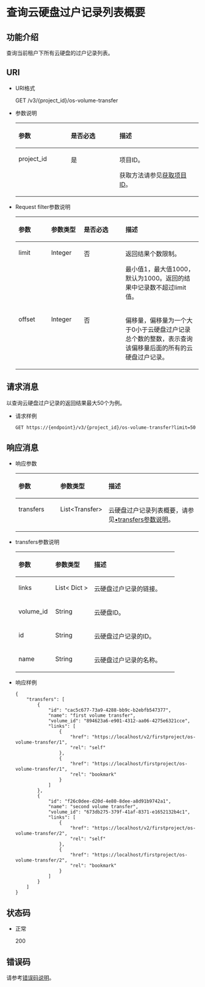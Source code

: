 # 查询云硬盘过户记录列表概要<a name="zh-cn_topic_0102728952"></a>

## 功能介绍<a name="zh-cn_topic_0092902036_section44805042171914"></a>

查询当前租户下所有云硬盘的过户记录列表。

## URI<a name="zh-cn_topic_0092887872_section21748494171940"></a>

-   URI格式

    GET /v3/\{project\_id\}/os-volume-transfer

-   参数说明

    <a name="table5162674110529"></a>
    <table><thead align="left"><tr id="row4741724810529"><th class="cellrowborder" valign="top" width="28.57%" id="mcps1.1.4.1.1"><p id="p1559190910529"><a name="p1559190910529"></a><a name="p1559190910529"></a>参数</p>
    </th>
    <th class="cellrowborder" valign="top" width="26.529999999999998%" id="mcps1.1.4.1.2"><p id="p5498513910529"><a name="p5498513910529"></a><a name="p5498513910529"></a>是否必选</p>
    </th>
    <th class="cellrowborder" valign="top" width="44.9%" id="mcps1.1.4.1.3"><p id="p2461124910529"><a name="p2461124910529"></a><a name="p2461124910529"></a>描述</p>
    </th>
    </tr>
    </thead>
    <tbody><tr id="row4735411910529"><td class="cellrowborder" valign="top" width="28.57%" headers="mcps1.1.4.1.1 "><p id="p1047843010529"><a name="p1047843010529"></a><a name="p1047843010529"></a>project_id</p>
    </td>
    <td class="cellrowborder" valign="top" width="26.529999999999998%" headers="mcps1.1.4.1.2 "><p id="p4344649310529"><a name="p4344649310529"></a><a name="p4344649310529"></a>是</p>
    </td>
    <td class="cellrowborder" valign="top" width="44.9%" headers="mcps1.1.4.1.3 "><p id="p2950506910529"><a name="p2950506910529"></a><a name="p2950506910529"></a>项目ID。</p>
    <p id="p55811451337"><a name="p55811451337"></a><a name="p55811451337"></a>获取方法请参见<a href="获取项目ID.md">获取项目ID</a>。</p>
    </td>
    </tr>
    </tbody>
    </table>

-   Request filter参数说明

    <a name="zh-cn_topic_0093348352_table114096539515"></a>
    <table><thead align="left"><tr id="zh-cn_topic_0093348352_row64913538519"><th class="cellrowborder" valign="top" width="17.82178217821782%" id="mcps1.1.5.1.1"><p id="zh-cn_topic_0093348352_p14491115311514"><a name="zh-cn_topic_0093348352_p14491115311514"></a><a name="zh-cn_topic_0093348352_p14491115311514"></a>参数</p>
    </th>
    <th class="cellrowborder" valign="top" width="17.82178217821782%" id="mcps1.1.5.1.2"><p id="zh-cn_topic_0093348352_p54911753125116"><a name="zh-cn_topic_0093348352_p54911753125116"></a><a name="zh-cn_topic_0093348352_p54911753125116"></a>参数类型</p>
    </th>
    <th class="cellrowborder" valign="top" width="22.772277227722775%" id="mcps1.1.5.1.3"><p id="zh-cn_topic_0093348352_p10491105315113"><a name="zh-cn_topic_0093348352_p10491105315113"></a><a name="zh-cn_topic_0093348352_p10491105315113"></a>是否必选</p>
    </th>
    <th class="cellrowborder" valign="top" width="41.584158415841586%" id="mcps1.1.5.1.4"><p id="zh-cn_topic_0093348352_p16491553125110"><a name="zh-cn_topic_0093348352_p16491553125110"></a><a name="zh-cn_topic_0093348352_p16491553125110"></a>描述</p>
    </th>
    </tr>
    </thead>
    <tbody><tr id="zh-cn_topic_0093348352_row64916530515"><td class="cellrowborder" valign="top" width="17.82178217821782%" headers="mcps1.1.5.1.1 "><p id="zh-cn_topic_0093348352_p14491953135112"><a name="zh-cn_topic_0093348352_p14491953135112"></a><a name="zh-cn_topic_0093348352_p14491953135112"></a>limit</p>
    </td>
    <td class="cellrowborder" valign="top" width="17.82178217821782%" headers="mcps1.1.5.1.2 "><p id="zh-cn_topic_0093348352_p15491185365111"><a name="zh-cn_topic_0093348352_p15491185365111"></a><a name="zh-cn_topic_0093348352_p15491185365111"></a>Integer</p>
    </td>
    <td class="cellrowborder" valign="top" width="22.772277227722775%" headers="mcps1.1.5.1.3 "><p id="zh-cn_topic_0093348352_p349155345117"><a name="zh-cn_topic_0093348352_p349155345117"></a><a name="zh-cn_topic_0093348352_p349155345117"></a>否</p>
    </td>
    <td class="cellrowborder" valign="top" width="41.584158415841586%" headers="mcps1.1.5.1.4 "><p id="zh-cn_topic_0093348352_p12491175314513"><a name="zh-cn_topic_0093348352_p12491175314513"></a><a name="zh-cn_topic_0093348352_p12491175314513"></a>返回结果个数限制。</p>
    <p id="zh-cn_topic_0093348352_p116095293163"><a name="zh-cn_topic_0093348352_p116095293163"></a><a name="zh-cn_topic_0093348352_p116095293163"></a><span id="zh-cn_topic_0093348352_text138349551887"><a name="zh-cn_topic_0093348352_text138349551887"></a><a name="zh-cn_topic_0093348352_text138349551887"></a>最小值1，最大值1000，默认为1000。返回的结果中记录数不超过limit值。</span></p>
    </td>
    </tr>
    <tr id="zh-cn_topic_0093348352_row12491135365118"><td class="cellrowborder" valign="top" width="17.82178217821782%" headers="mcps1.1.5.1.1 "><p id="zh-cn_topic_0093348352_p54911153165115"><a name="zh-cn_topic_0093348352_p54911153165115"></a><a name="zh-cn_topic_0093348352_p54911153165115"></a>offset</p>
    </td>
    <td class="cellrowborder" valign="top" width="17.82178217821782%" headers="mcps1.1.5.1.2 "><p id="zh-cn_topic_0093348352_p0491145315116"><a name="zh-cn_topic_0093348352_p0491145315116"></a><a name="zh-cn_topic_0093348352_p0491145315116"></a>Integer</p>
    </td>
    <td class="cellrowborder" valign="top" width="22.772277227722775%" headers="mcps1.1.5.1.3 "><p id="zh-cn_topic_0093348352_p549165318518"><a name="zh-cn_topic_0093348352_p549165318518"></a><a name="zh-cn_topic_0093348352_p549165318518"></a>否</p>
    </td>
    <td class="cellrowborder" valign="top" width="41.584158415841586%" headers="mcps1.1.5.1.4 "><p id="zh-cn_topic_0093348352_p164913532515"><a name="zh-cn_topic_0093348352_p164913532515"></a><a name="zh-cn_topic_0093348352_p164913532515"></a>偏移量，偏移量为一个大于0小于云硬盘过户记录总个数的整数，表示查询该偏移量后面的所有的云硬盘过户记录。</p>
    </td>
    </tr>
    </tbody>
    </table>


## 请求消息<a name="section45527389"></a>

以查询云硬盘过户记录的返回结果最大50个为例。

-   请求样例

    ```
    GET https://{endpoint}/v3/{project_id}/os-volume-transfer?limit=50
    ```


## 响应消息<a name="zh-cn_topic_0092902036_section23586530172122"></a>

-   响应参数

    <a name="zh-cn_topic_0093348352_table32915012913"></a>
    <table><thead align="left"><tr id="zh-cn_topic_0093348352_row12296509296"><th class="cellrowborder" valign="top" width="23.080000000000002%" id="mcps1.1.4.1.1"><p id="zh-cn_topic_0093348352_p9301250202915"><a name="zh-cn_topic_0093348352_p9301250202915"></a><a name="zh-cn_topic_0093348352_p9301250202915"></a>参数</p>
    </th>
    <th class="cellrowborder" valign="top" width="24.36%" id="mcps1.1.4.1.2"><p id="zh-cn_topic_0093348352_p5308506296"><a name="zh-cn_topic_0093348352_p5308506296"></a><a name="zh-cn_topic_0093348352_p5308506296"></a>参数类型</p>
    </th>
    <th class="cellrowborder" valign="top" width="52.559999999999995%" id="mcps1.1.4.1.3"><p id="zh-cn_topic_0093348352_p5306501294"><a name="zh-cn_topic_0093348352_p5306501294"></a><a name="zh-cn_topic_0093348352_p5306501294"></a>描述</p>
    </th>
    </tr>
    </thead>
    <tbody><tr id="zh-cn_topic_0093348352_row830105052917"><td class="cellrowborder" valign="top" width="23.080000000000002%" headers="mcps1.1.4.1.1 "><p id="zh-cn_topic_0093348352_p163095013293"><a name="zh-cn_topic_0093348352_p163095013293"></a><a name="zh-cn_topic_0093348352_p163095013293"></a>transfers</p>
    </td>
    <td class="cellrowborder" valign="top" width="24.36%" headers="mcps1.1.4.1.2 "><p id="zh-cn_topic_0093348352_p1230195019292"><a name="zh-cn_topic_0093348352_p1230195019292"></a><a name="zh-cn_topic_0093348352_p1230195019292"></a>List&lt;Transfer&gt;</p>
    </td>
    <td class="cellrowborder" valign="top" width="52.559999999999995%" headers="mcps1.1.4.1.3 "><p id="zh-cn_topic_0093348352_p163045017299"><a name="zh-cn_topic_0093348352_p163045017299"></a><a name="zh-cn_topic_0093348352_p163045017299"></a>云硬盘过户记录列表概要，请参见<a href="#zh-cn_topic_0093348352_li6113282511345">•transfers参数说明</a>。</p>
    </td>
    </tr>
    </tbody>
    </table>

-   <a name="zh-cn_topic_0093348352_li6113282511345"></a>transfers参数说明

    <a name="zh-cn_topic_0093348352_zh-cn_topic_0092902036_table6685576181553"></a>
    <table><thead align="left"><tr id="zh-cn_topic_0093348352_zh-cn_topic_0092902036_row1296752181553"><th class="cellrowborder" valign="top" width="23.080000000000002%" id="mcps1.1.4.1.1"><p id="zh-cn_topic_0093348352_zh-cn_topic_0092902036_p37928058181553"><a name="zh-cn_topic_0093348352_zh-cn_topic_0092902036_p37928058181553"></a><a name="zh-cn_topic_0093348352_zh-cn_topic_0092902036_p37928058181553"></a>参数</p>
    </th>
    <th class="cellrowborder" valign="top" width="24.36%" id="mcps1.1.4.1.2"><p id="zh-cn_topic_0093348352_zh-cn_topic_0092902036_p52273840181553"><a name="zh-cn_topic_0093348352_zh-cn_topic_0092902036_p52273840181553"></a><a name="zh-cn_topic_0093348352_zh-cn_topic_0092902036_p52273840181553"></a>参数类型</p>
    </th>
    <th class="cellrowborder" valign="top" width="52.559999999999995%" id="mcps1.1.4.1.3"><p id="zh-cn_topic_0093348352_p3215895113223"><a name="zh-cn_topic_0093348352_p3215895113223"></a><a name="zh-cn_topic_0093348352_p3215895113223"></a>描述</p>
    </th>
    </tr>
    </thead>
    <tbody><tr id="zh-cn_topic_0093348352_zh-cn_topic_0092902036_row12974480107"><td class="cellrowborder" valign="top" width="23.080000000000002%" headers="mcps1.1.4.1.1 "><p id="zh-cn_topic_0093348352_zh-cn_topic_0092902036_p1097410819109"><a name="zh-cn_topic_0093348352_zh-cn_topic_0092902036_p1097410819109"></a><a name="zh-cn_topic_0093348352_zh-cn_topic_0092902036_p1097410819109"></a>links</p>
    </td>
    <td class="cellrowborder" valign="top" width="24.36%" headers="mcps1.1.4.1.2 "><p id="zh-cn_topic_0093348352_zh-cn_topic_0092902036_p797448121011"><a name="zh-cn_topic_0093348352_zh-cn_topic_0092902036_p797448121011"></a><a name="zh-cn_topic_0093348352_zh-cn_topic_0092902036_p797448121011"></a>List&lt; Dict &gt;</p>
    </td>
    <td class="cellrowborder" valign="top" width="52.559999999999995%" headers="mcps1.1.4.1.3 "><p id="zh-cn_topic_0093348352_zh-cn_topic_0092902036_p17974484101"><a name="zh-cn_topic_0093348352_zh-cn_topic_0092902036_p17974484101"></a><a name="zh-cn_topic_0093348352_zh-cn_topic_0092902036_p17974484101"></a>云硬盘过户记录的链接。</p>
    </td>
    </tr>
    <tr id="zh-cn_topic_0093348352_zh-cn_topic_0092902036_row569771417102"><td class="cellrowborder" valign="top" width="23.080000000000002%" headers="mcps1.1.4.1.1 "><p id="zh-cn_topic_0093348352_zh-cn_topic_0092902036_p369761461010"><a name="zh-cn_topic_0093348352_zh-cn_topic_0092902036_p369761461010"></a><a name="zh-cn_topic_0093348352_zh-cn_topic_0092902036_p369761461010"></a>volume_id</p>
    </td>
    <td class="cellrowborder" valign="top" width="24.36%" headers="mcps1.1.4.1.2 "><p id="zh-cn_topic_0093348352_zh-cn_topic_0092902036_p769712143104"><a name="zh-cn_topic_0093348352_zh-cn_topic_0092902036_p769712143104"></a><a name="zh-cn_topic_0093348352_zh-cn_topic_0092902036_p769712143104"></a>String</p>
    </td>
    <td class="cellrowborder" valign="top" width="52.559999999999995%" headers="mcps1.1.4.1.3 "><p id="zh-cn_topic_0093348352_zh-cn_topic_0092902036_p56979145107"><a name="zh-cn_topic_0093348352_zh-cn_topic_0092902036_p56979145107"></a><a name="zh-cn_topic_0093348352_zh-cn_topic_0092902036_p56979145107"></a>云硬盘ID。</p>
    </td>
    </tr>
    <tr id="zh-cn_topic_0093348352_zh-cn_topic_0092902036_row2457217151019"><td class="cellrowborder" valign="top" width="23.080000000000002%" headers="mcps1.1.4.1.1 "><p id="zh-cn_topic_0093348352_zh-cn_topic_0092902036_p94571174106"><a name="zh-cn_topic_0093348352_zh-cn_topic_0092902036_p94571174106"></a><a name="zh-cn_topic_0093348352_zh-cn_topic_0092902036_p94571174106"></a>id</p>
    </td>
    <td class="cellrowborder" valign="top" width="24.36%" headers="mcps1.1.4.1.2 "><p id="zh-cn_topic_0093348352_zh-cn_topic_0092902036_p174577172105"><a name="zh-cn_topic_0093348352_zh-cn_topic_0092902036_p174577172105"></a><a name="zh-cn_topic_0093348352_zh-cn_topic_0092902036_p174577172105"></a>String</p>
    </td>
    <td class="cellrowborder" valign="top" width="52.559999999999995%" headers="mcps1.1.4.1.3 "><p id="zh-cn_topic_0093348352_zh-cn_topic_0092902036_p18457171718107"><a name="zh-cn_topic_0093348352_zh-cn_topic_0092902036_p18457171718107"></a><a name="zh-cn_topic_0093348352_zh-cn_topic_0092902036_p18457171718107"></a>云硬盘过户记录的ID。</p>
    </td>
    </tr>
    <tr id="zh-cn_topic_0093348352_zh-cn_topic_0092902036_row527752431012"><td class="cellrowborder" valign="top" width="23.080000000000002%" headers="mcps1.1.4.1.1 "><p id="zh-cn_topic_0093348352_zh-cn_topic_0092902036_p10277112415105"><a name="zh-cn_topic_0093348352_zh-cn_topic_0092902036_p10277112415105"></a><a name="zh-cn_topic_0093348352_zh-cn_topic_0092902036_p10277112415105"></a>name</p>
    </td>
    <td class="cellrowborder" valign="top" width="24.36%" headers="mcps1.1.4.1.2 "><p id="zh-cn_topic_0093348352_zh-cn_topic_0092902036_p4277132441017"><a name="zh-cn_topic_0093348352_zh-cn_topic_0092902036_p4277132441017"></a><a name="zh-cn_topic_0093348352_zh-cn_topic_0092902036_p4277132441017"></a>String</p>
    </td>
    <td class="cellrowborder" valign="top" width="52.559999999999995%" headers="mcps1.1.4.1.3 "><p id="zh-cn_topic_0093348352_zh-cn_topic_0092902036_p827720241108"><a name="zh-cn_topic_0093348352_zh-cn_topic_0092902036_p827720241108"></a><a name="zh-cn_topic_0093348352_zh-cn_topic_0092902036_p827720241108"></a>云硬盘过户记录的名称。</p>
    </td>
    </tr>
    </tbody>
    </table>

-   响应样例

    ```
    {
        "transfers": [
            {
                "id": "cac5c677-73a9-4288-bb9c-b2ebfb547377", 
                "name": "first volume transfer", 
                "volume_id": "894623a6-e901-4312-aa06-4275e6321cce", 
                "links": [
                    {
                        "href": "https://localhost/v2/firstproject/os-volume-transfer/1", 
                        "rel": "self"
                    }, 
                    {
                        "href": "https://localhost/firstproject/os-volume-transfer/1", 
                        "rel": "bookmark"
                    }
                ]
            }, 
            {
                "id": "f26c0dee-d20d-4e80-8dee-a8d91b9742a1", 
                "name": "second volume transfer", 
                "volume_id": "673db275-379f-41af-8371-e1652132b4c1", 
                "links": [
                    {
                        "href": "https://localhost/v2/firstproject/os-volume-transfer/2", 
                        "rel": "self"
                    }, 
                    {
                        "href": "https://localhost/firstproject/os-volume-transfer/2", 
                        "rel": "bookmark"
                    }
                ]
            }
        ]
    }
    ```


## 状态码<a name="zh-cn_topic_0092902036_section10353980172239"></a>

-   正常

    200


## 错误码<a name="section431317151242"></a>

请参考[错误码说明](错误码说明.md)。

